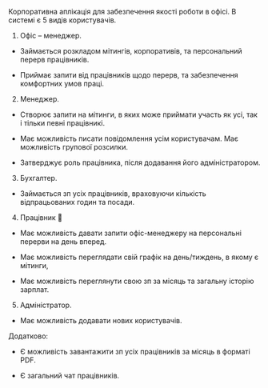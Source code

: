 Корпоративна аплікація для забезпечення якості роботи в офісі. В системі є 5 видів користувачів.

1) Офіс – менеджер.

- Займається розкладом мітингів, корпоративів, та персональний перерв працівників.

- Приймає запити від працівників щодо перерв, та забезпечення комфортних умов праці.

2) Менеджер.

- Створює запити на мітинги, в яких може приймати участь як усі, так і тільки певні працівникі.

- Має можливість писати повідомлення усім користувачам. Має можливість групової розсилки.

- Затверджує роль працівника, після додавання його адміністратором.

3) Бухгалтер.

- Займається зп усіх працівників, враховуючи кількість відпрацьованих годин та посади.

4) Працівник 

- Має можливість давати запити офіс-менеджеру на персональні перерви на день вперед.

- Має можливість переглядати свій графік на день/тиждень, в якому є мітинги, 

- Має можливість переглянути свою зп за місяць та загальну історію зарплат.

5) Адміністратор.

- Має можливість додавати нових користувачів.

Додатково:

- Є можливість завантажити зп усіх працівників за місяць в форматі PDF.

- Є загальний чат працівників.
